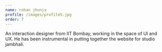 ```yaml
---
name: rohan jhunja
profile: /images/profile5.jpg
order: 7
---
```

An interaction designer from IIT Bombay, working in the space of UI and UX. He has been instrumental in putting together the website for studio jambhali.